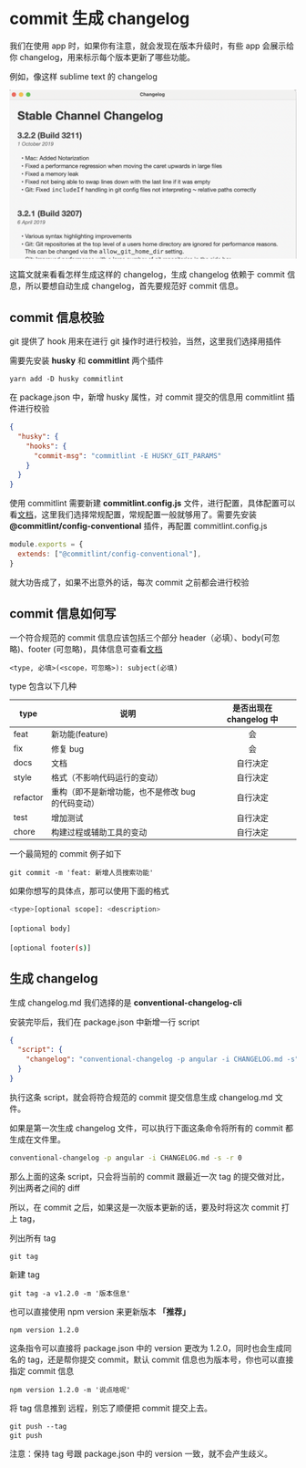 # commit 生成 changelog

我们在使用 app 时，如果你有注意，就会发现在版本升级时，有些 app 会展示给你 changelog，用来标示每个版本更新了哪些功能。

例如，像这样 sublime text 的 changelog

![changelog](../images/changelog.png)

这篇文就来看看怎样生成这样的 changelog，生成 changelog 依赖于 commit 信息，所以要想自动生成 changelog，首先要规范好 commit 信息。

## commit 信息校验

git 提供了 hook 用来在进行 git 操作时进行校验，当然，这里我们选择用插件

需要先安装 **husky** 和 **commitlint** 两个插件

```shell
yarn add -D husky commitlint
```

在 package.json 中，新增 husky 属性，对 commit 提交的信息用 commitlint 插件进行校验

```json
{
  "husky": {
    "hooks": {
      "commit-msg": "commitlint -E HUSKY_GIT_PARAMS"
    }
  }
}
```

使用 commitlint 需要新建 **commitlint.config.js** 文件，进行配置，具体配置可以看[文档](https://commitlint.js.org/#/reference-configuration)，这里我们选择常规配置，常规配置一般就够用了。需要先安装 **@commitlint/config-conventional** 插件，再配置 commitlint.config.js

```js
module.exports = {
  extends: ["@commitlint/config-conventional"],
}
```

就大功告成了，如果不出意外的话，每次 commit 之前都会进行校验

## commit 信息如何写

一个符合规范的 commit 信息应该包括三个部分 header（必填）、body(可忽略)、footer (可忽略)，具体信息可查看[文档](https://www.conventionalcommits.org/en/v1.0.0/)

```git
<type, 必填>(<scope，可忽略>): subject(必填)
```

type 包含以下几种

| type     | 说明                                              | 是否出现在 changelog 中 |
| -------- | ------------------------------------------------- | :---------------------: |
| feat     | 新功能(feature)                                   |           会            |
| fix      | 修复 bug                                          |           会            |
| docs     | 文档                                              |        自行决定         |
| style    | 格式（不影响代码运行的变动）                      |        自行决定         |
| refactor | 重构（即不是新增功能，也不是修改 bug 的代码变动） |        自行决定         |
| test     | 增加测试                                          |        自行决定         |
| chore    | 构建过程或辅助工具的变动                          |        自行决定         |

一个最简短的 commit 例子如下

```git
git commit -m 'feat: 新增人员搜索功能'
```

如果你想写的具体点，那可以使用下面的格式

```bash
<type>[optional scope]: <description>

[optional body]

[optional footer(s)]
```

## 生成 changelog

生成 changelog.md 我们选择的是 **conventional-changelog-cli**

安装完毕后，我们在 package.json 中新增一行 script

```json
{
  "script": {
    "changelog": "conventional-changelog -p angular -i CHANGELOG.md -s"
  }
}
```

执行这条 script，就会将符合规范的 commit 提交信息生成 changelog.md 文件。

如果是第一次生成 changelog 文件，可以执行下面这条命令将所有的 commit 都生成在文件里。

```bash
conventional-changelog -p angular -i CHANGELOG.md -s -r 0
```

那么上面的这条 script，只会将当前的 commit 跟最近一次 tag 的提交做对比，列出两者之间的 diff

所以，在 commit 之后，如果这是一次版本更新的话，要及时将这次 commit 打上 tag，

列出所有 tag

```git
git tag
```

新建 tag

```git
git tag -a v1.2.0 -m '版本信息'
```

也可以直接使用 npm version 来更新版本 **「推荐」**

```git
npm version 1.2.0
```

这条指令可以直接将 package.json 中的 version 更改为 1.2.0，同时也会生成同名的 tag，还是帮你提交 commit，默认 commit 信息也为版本号，你也可以直接指定 commit 信息

```git
npm version 1.2.0 -m '说点啥呢'
```

将 tag 信息推到 远程，别忘了顺便把 commit 提交上去。

```git
git push --tag
git push
```

注意：保持 tag 号跟 package.json 中的 version 一致，就不会产生歧义。
